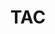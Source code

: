 ---
templateKey: committee-page
seo:
  description: Magma, open source mobile core network solution  
  image: /img/og-image.jpg
  title: TAC
  twitterUsername: "@magmacommunity"
  url: "https://www.magmacore.org/committee/tac"
title: TAC
subTitle: 'The Technical Advisory Committee (TAC) is responsible for driving the longer term technical vision of the project on behalf of the Technical Steering Committee.'
members: 
  - company: ""
    description: >
      Amar Padmanabhan is a lead developer on the Magma project. </br>
      Amar led the controller implementation at Nicira which was subsequently acquired by VMware and has been involved in software networking for over a decade.</br>
      Amar holds a masters from the University of Wisconsin, Madison and an undergraduate degree from IIT Kharagpur, India.
    linkedin: ''
    name: Amar Padmanabhan, Chair
    github: ''
    facebook: ''
    picture: /img/committee/tac/Amar-Padmanabhan.jpeg
    title: Software Engineer
    twitter: https://twitter.com/
  - name: Brian Barritt	
    company: Facebook	
    title: Software Engineering Manager	
    description: |
      Brian Barritt is a software engineering manager at Facebook Connectivity where he supports the open source Magma project.  Magma’s mission is to connect the world to a faster network by enabling service providers to build cost-effective and extensible carrier-grade networks. </br>
      Prior to joining Facebook last year, he was a Senior Staff Software Engineer at Alphabet.  At Google he founded the Temporospatial Software Defined Networking infrastructure that powered terrestrial millimeter-wave and several non-terrestrial networks, including Loon.  Brian has more than 15 years of experience in advanced wireless networks. Prior to joining Google in 2014, he led engineering programs at Cisco and for NASA's Space Communications and Navigation program. </br>
      Brian earned an MBA in Management of Technology & Innovation from the University of Minnesota and BS, MS, and Ph.D. degrees in Computer Engineering from Case Western Reserve University.
    picture: /img/committee/tac/Brian-Barritt.jpeg
    twitter: https://twitter.com/brianbarritt
    linkedIn: https://www.linkedin.com/in/barritt/
    github: https://github.com/bbarritt
  - name: Bruce Davie	
    company: Systems Approach, LLC	
    title: Co-Founder	
    description: >
      Bruce Davie is a computer scientist noted for his contributions to the field of networking. He recently co-founded Systems Approach, LLC, to develop open source computer science educational materials. He is a former VP and CTO for the Asia Pacific region at VMware. He joined VMware during the acquisition of Software Defined Networking (SDN) startup Nicira. Prior to that, he was a Fellow at Cisco Systems, leading a team of architects responsible for Multiprotocol Label Switching (MPLS). Davie has over 30 years of networking industry experience and has co-authored 17 RFCs. He was recognized as an ACM Fellow in 2009 and chaired ACM SIGCOMM from 2009 to 2013. He was also a visiting lecturer at the Massachusetts Institute of Technology for five years. Davie is the author of multiple books and the holder of more than 40 U.S. Patents.
    picture: /img/committee/tac/Bruce-Davie.png
    twitter: https://twitter.com/_drbruced
    linkedin: https://www.linkedin.com/in/bruce-davie/
    github: https://github.com/drbruced12
  - name: Hunter Gatewood
    description: >
      Connecting the world to a faster internet through open source, cloud-native solutions.
    github: https://github.com/hcgatewood
    linkedin: https://www.linkedin.com/in/hcgatewood/
    company: Facebook
    title: Software Engineer
    picture: /img/committee/tac/Hunter-Gatewood.jpeg
  - name: Jennifer Rexford	
    company: Princeton University	
    title: Gordon Y.S. Wu Professor of Engineering, and Chair of Computer Science	
    description: >
      Jennifer Rexford is the Gordon Y.S. Wu Professor of Engineering and the Chair of Computer Science at Princeton University.  Before joining Princeton in 2005, she worked for eight years at AT&T Labs--Research. Jennifer received her BSE degree in electrical engineering from Princeton University in 1991, and her PhD degree in electrical engineering and computer science from the University of Michigan in 1996. Her research focuses on computer networking. She is co-author of the book "Web Protocols and Practice" (Addison-Wesley, 2001) and co-editor of the book "She's an Engineer?  Princeton Alumnae Reflect" (Princeton University, 1993).  Jennifer received the ACM Grace Murray Hopper Award for outstanding young computer professional, the ACM Athena Lecturer Award, the NCWIT Harrold and Notkin Research and Graduate Mentoring Award, the ACM SIGCOMM award for lifetime contributions, and the IEEE Internet Award.  She is an ACM Fellow, an IEEE Fellow, and a member of the American Academy of Arts and Sciences, the National Academy of Engineering, and the National Academy of Sciences.
    picture: /img/committee/tac/Jennifer-Rexford.jpeg
    twitter: https://twitter.com/jrexnet
    linkedin: https://www.linkedin.com/in/jennifer-rexford-18a236/
    github: https://github.com/jrexford
  - name: Martin Casado	
    company: Andreessen Horowitz	
    title: General Partner
    picture: /img/committee/tac/Martin-Casado.jpeg
---